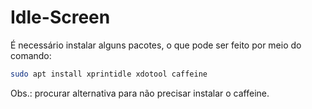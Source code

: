 # Idle-Screen

É necessário instalar alguns pacotes, o que pode ser feito por meio do comando:

```bash
sudo apt install xprintidle xdotool caffeine
```

Obs.: procurar alternativa para não precisar instalar o caffeine.
